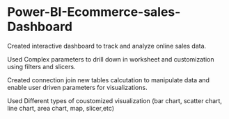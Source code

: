 # Power-BI-Ecommerce-sales-Dashboard

Created interactive dashboard to track and analyze online sales data.

Used Complex parameters to drill down in worksheet and customization using filters and slicers.

Created connection join new tables calcutation to manipulate data and enable user driven parameters for visualizations.

Used Different types of coustomized visualization (bar chart, scatter chart, line chart, area chart, map, slicer,etc)

